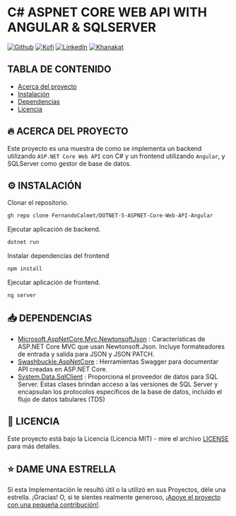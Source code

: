 # C# ASPNET CORE WEB API WITH ANGULAR & SQLSERVER

[![Github][github-shield]][github-url]
[![Kofi][kofi-shield]][kofi-url]
[![LinkedIn][linkedin-shield]][linkedin-url]
[![Khanakat][khanakat-shield]][khanakat-url]

## TABLA DE CONTENIDO

* [Acerca del proyecto](#acerca-del-proyecto)
* [Instalación](#instalación)
* [Dependencias](#dependencias)
* [Licencia](#licencia)

## 🔥 ACERCA DEL PROYECTO

Este proyecto es una muestra de como se implementa un backend utilizando ``ASP.NET Core Web API`` con C# y un frontend utilizando ``Angular``, y SQLServer como gestor de base de datos.

## ⚙️ INSTALACIÓN

Clonar el repositorio.

```bash
gh repo clone FernandoCalmet/DOTNET-5-ASPNET-Core-Web-API-Angular
```

Ejecutar aplicación de backend.

```bash
dotnet run
```

Instalar dependencias del frontend

```bash
npm install
```

Ejecutar aplicación de frontend.

```bash
ng server
```

## 📥 DEPENDENCIAS

- [Microsoft.AspNetCore.Mvc.NewtonsoftJson](https://www.nuget.org/packages/Microsoft.AspNetCore.Mvc.NewtonsoftJson/) : Características de ASP.NET Core MVC que usan Newtonsoft.Json. Incluye formateadores de entrada y salida para JSON y JSON PATCH.
- [Swashbuckle.AspNetCore](https://www.nuget.org/packages/Swashbuckle.AspNetCore/) : Herramientas Swagger para documentar API creadas en ASP.NET Core.
- [System.Data.SqlClient](https://www.nuget.org/packages/System.Data.SqlClient/) : Proporciona el proveedor de datos para SQL Server. Estas clases brindan acceso a las versiones de SQL Server y encapsulan los protocolos específicos de la base de datos, incluido el flujo de datos tabulares (TDS)

## 📄 LICENCIA

Este proyecto está bajo la Licencia (Licencia MIT) - mire el archivo [LICENSE](LICENSE) para más detalles.

## ⭐️ DAME UNA ESTRELLA

Si esta Implementación le resultó útil o la utilizó en sus Proyectos, déle una estrella. ¡Gracias! O, si te sientes realmente generoso, [¡Apoye el proyecto con una pequeña contribución!](https://ko-fi.com/fernandocalmet).

<!--- reference style links --->
[github-shield]: https://img.shields.io/badge/-@fernandocalmet-%23181717?style=flat-square&logo=github
[github-url]: https://github.com/fernandocalmet
[kofi-shield]: https://img.shields.io/badge/-@fernandocalmet-%231DA1F2?style=flat-square&logo=kofi&logoColor=ff5f5f
[kofi-url]: https://ko-fi.com/fernandocalmet
[linkedin-shield]: https://img.shields.io/badge/-fernandocalmet-blue?style=flat-square&logo=Linkedin&logoColor=white&link=https://www.linkedin.com/in/fernandocalmet
[linkedin-url]: https://www.linkedin.com/in/fernandocalmet
[khanakat-shield]: https://img.shields.io/badge/khanakat.com-brightgreen?style=flat-square
[khanakat-url]: https://khanakat.com